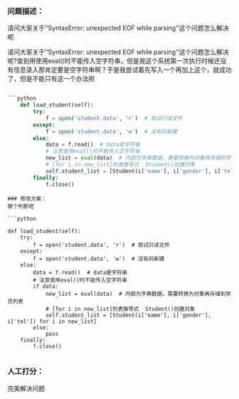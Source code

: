 ﻿### 问题描述：
<p>请问大家关于’‘SyntaxError: unexpected EOF while parsing’‘这个问题怎么解决呢</p>
请问大家关于’‘SyntaxError: unexpected EOF while parsing’‘这个问题怎么解决呢?查到用使用eval()时不能传入空字符串，但是我这个系统第一次执行时候还没有信息录入那肯定要是空字符串啊？于是我尝试着先写入一个再加上这个，就成功了，但是不能只有这一个办法把

```python

```python
    def load_student(self):
        try:
            f = open('student.data', 'r')  # 尝试只读文件
        except:
            f = open('student.data', 'w')  # 没有则新建
        else:
            data = f.read()  # data是字符串
            # 注意使用eval()时不能传入空字符串
            new_list = eval(data)  # 内部为字典数据，需要转换为对象再存储到学员列表
            # [for i in new_list]列表推导式  Student()创建对象
            self.student_list = [Student(i['name'], i['gender'], i['tel']) for i in new_list]
        finally:
            f.close()


```
``` 
### 修改方案：
做个判断吧

```python

def load_student(self):
    try:
        f = open('student.data', 'r')  # 尝试只读文件
    except:
        f = open('student.data', 'w')  # 没有则新建
    else:
        data = f.read()  # data是字符串
        # 注意使用eval()时不能传入空字符串
        if data:
            new_list = eval(data)  # 内部为字典数据，需要转换为对象再存储到学员列表
            # [for i in new_list]列表推导式  Student()创建对象
            self.student_list = [Student(i['name'], i['gender'], i['tel']) for i in new_list]
        else:
            pass
    finally:
        f.close()
 

```

### 人工打分：
完美解决问题
